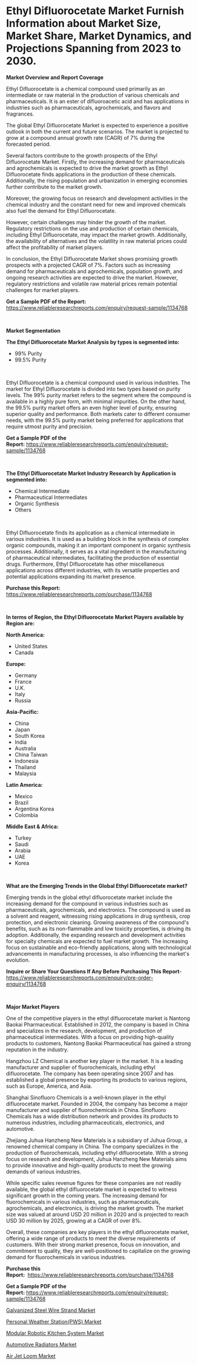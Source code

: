 <p><h1>Ethyl Difluorocetate Market Furnish Information about Market Size, Market Share, Market Dynamics, and Projections Spanning from 2023 to 2030.</h1></p><p><strong>Market Overview and Report Coverage</strong></p>
<p><p>Ethyl Difluorocetate is a chemical compound used primarily as an intermediate or raw material in the production of various chemicals and pharmaceuticals. It is an ester of difluoroacetic acid and has applications in industries such as pharmaceuticals, agrochemicals, and flavors and fragrances.</p><p>The global Ethyl Difluorocetate Market is expected to experience a positive outlook in both the current and future scenarios. The market is projected to grow at a compound annual growth rate (CAGR) of 7% during the forecasted period. </p><p>Several factors contribute to the growth prospects of the Ethyl Difluorocetate Market. Firstly, the increasing demand for pharmaceuticals and agrochemicals is expected to drive the market growth as Ethyl Difluorocetate finds applications in the production of these chemicals. Additionally, the rising population and urbanization in emerging economies further contribute to the market growth.</p><p>Moreover, the growing focus on research and development activities in the chemical industry and the constant need for new and improved chemicals also fuel the demand for Ethyl Difluorocetate.</p><p>However, certain challenges may hinder the growth of the market. Regulatory restrictions on the use and production of certain chemicals, including Ethyl Difluorocetate, may impact the market growth. Additionally, the availability of alternatives and the volatility in raw material prices could affect the profitability of market players.</p><p>In conclusion, the Ethyl Difluorocetate Market shows promising growth prospects with a projected CAGR of 7%. Factors such as increasing demand for pharmaceuticals and agrochemicals, population growth, and ongoing research activities are expected to drive the market. However, regulatory restrictions and volatile raw material prices remain potential challenges for market players.</p></p>
<p><strong>Get a Sample PDF of the Report:</strong> <a href="https://www.reliableresearchreports.com/enquiry/request-sample/1134768">https://www.reliableresearchreports.com/enquiry/request-sample/1134768</a></p>
<p>&nbsp;</p>
<p><strong>Market Segmentation</strong></p>
<p><strong>The Ethyl Difluorocetate Market Analysis by types is segmented into:</strong></p>
<p><ul><li>99% Purity</li><li>99.5% Purity</li></ul></p>
<p>&nbsp;</p>
<p><p>Ethyl Difluorocetate is a chemical compound used in various industries. The market for Ethyl Difluorocetate is divided into two types based on purity levels. The 99% purity market refers to the segment where the compound is available in a highly pure form, with minimal impurities. On the other hand, the 99.5% purity market offers an even higher level of purity, ensuring superior quality and performance. Both markets cater to different consumer needs, with the 99.5% purity market being preferred for applications that require utmost purity and precision.</p></p>
<p><strong>Get a Sample PDF of the Report:</strong>&nbsp;<a href="https://www.reliableresearchreports.com/enquiry/request-sample/1134768">https://www.reliableresearchreports.com/enquiry/request-sample/1134768</a></p>
<p>&nbsp;</p>
<p><strong>The Ethyl Difluorocetate Market Industry Research by Application is segmented into:</strong></p>
<p><ul><li>Chemical Intermediate</li><li>Pharmaceutical Intermediates</li><li>Organic Synthesis</li><li>Others</li></ul></p>
<p>&nbsp;</p>
<p><p>Ethyl Difluorocetate finds its application as a chemical intermediate in various industries. It is used as a building block in the synthesis of complex organic compounds, making it an important component in organic synthesis processes. Additionally, it serves as a vital ingredient in the manufacturing of pharmaceutical intermediates, facilitating the production of essential drugs. Furthermore, Ethyl Difluorocetate has other miscellaneous applications across different industries, with its versatile properties and potential applications expanding its market presence.</p></p>
<p><strong>Purchase this Report:</strong>&nbsp; <a href="https://www.reliableresearchreports.com/purchase/1134768">https://www.reliableresearchreports.com/purchase/1134768</a></p>
<p>&nbsp;</p>
<p><strong>In terms of Region, the Ethyl Difluorocetate Market Players available by Region are:</strong></p>
<p>
    <p> <strong> North America: </strong>
        <ul>
            <li>United States</li>
            <li>Canada</li>
        </ul>
        </p> 
    <p> <strong> Europe: </strong>
        <ul>
            <li>Germany</li>
            <li>France</li>
            <li>U.K.</li>
            <li>Italy</li>
            <li>Russia</li>
        </ul>
        </p> 
    <p> <strong> Asia-Pacific: </strong>
        <ul>
            <li>China</li>
            <li>Japan</li>
            <li>South Korea</li>
            <li>India</li>
            <li>Australia</li>
            <li>China Taiwan</li>
            <li>Indonesia</li>
            <li>Thailand</li>
            <li>Malaysia</li>
        </ul>
        </p> 
    <p> <strong> Latin America: </strong>
        <ul>
            <li>Mexico</li>
            <li>Brazil</li>
            <li>Argentina Korea</li>
            <li>Colombia</li>
        </ul>
        </p> 
    <p> <strong> Middle East & Africa: </strong>
        <ul>
            <li>Turkey</li>
            <li>Saudi</li>
            <li>Arabia</li>
            <li>UAE</li>
            <li>Korea</li>
        </ul>
    </p>
    </p>
<p>&nbsp;</p>
<p><strong>What are the Emerging Trends in the Global Ethyl Difluorocetate market?</strong></p>
<p><p>Emerging trends in the global ethyl difluorocetate market include the increasing demand for the compound in various industries such as pharmaceuticals, agrochemicals, and electronics. The compound is used as a solvent and reagent, witnessing rising applications in drug synthesis, crop protection, and electronic cleaning. Growing awareness of the compound's benefits, such as its non-flammable and low toxicity properties, is driving its adoption. Additionally, the expanding research and development activities for specialty chemicals are expected to fuel market growth. The increasing focus on sustainable and eco-friendly applications, along with technological advancements in manufacturing processes, is also influencing the market's evolution.</p></p>
<p><strong>Inquire or Share Your Questions If Any Before Purchasing This Report</strong>- <a href="https://www.reliableresearchreports.com/enquiry/pre-order-enquiry/1134768">https://www.reliableresearchreports.com/enquiry/pre-order-enquiry/1134768</a></p>
<p>&nbsp;</p>
<p><strong>Major Market Players</strong></p>
<p><p>One of the competitive players in the ethyl difluorocetate market is Nantong Baokai Pharmaceutical. Established in 2012, the company is based in China and specializes in the research, development, and production of pharmaceutical intermediates. With a focus on providing high-quality products to customers, Nantong Baokai Pharmaceutical has gained a strong reputation in the industry.</p><p>Hangzhou LZ Chemical is another key player in the market. It is a leading manufacturer and supplier of fluorochemicals, including ethyl difluorocetate. The company has been operating since 2007 and has established a global presence by exporting its products to various regions, such as Europe, America, and Asia.</p><p>Shanghai Sinofluoro Chemicals is a well-known player in the ethyl difluorocetate market. Founded in 2004, the company has become a major manufacturer and supplier of fluorochemicals in China. Sinofluoro Chemicals has a wide distribution network and provides its products to numerous industries, including pharmaceuticals, electronics, and automotive.</p><p>Zhejiang Juhua Hanzheng New Materials is a subsidiary of Juhua Group, a renowned chemical company in China. The company specializes in the production of fluorochemicals, including ethyl difluorocetate. With a strong focus on research and development, Juhua Hanzheng New Materials aims to provide innovative and high-quality products to meet the growing demands of various industries.</p><p>While specific sales revenue figures for these companies are not readily available, the global ethyl difluorocetate market is expected to witness significant growth in the coming years. The increasing demand for fluorochemicals in various industries, such as pharmaceuticals, agrochemicals, and electronics, is driving the market growth. The market size was valued at around USD 20 million in 2020 and is projected to reach USD 30 million by 2025, growing at a CAGR of over 8%.</p><p>Overall, these companies are key players in the ethyl difluorocetate market, offering a wide range of products to meet the diverse requirements of customers. With their strong market presence, focus on innovation, and commitment to quality, they are well-positioned to capitalize on the growing demand for fluorochemicals in various industries.</p></p>
<p><strong>Purchase this Report:</strong>&nbsp;&nbsp;<a href="https://www.reliableresearchreports.com/purchase/1134768">https://www.reliableresearchreports.com/purchase/1134768</a></p>
<p></p>
<p><strong>Get a Sample PDF of the Report:</strong>&nbsp;<a href="https://www.reliableresearchreports.com/enquiry/request-sample/1134768">https://www.reliableresearchreports.com/enquiry/request-sample/1134768</a></p>
<p><p><a href="https://www.linkedin.com/pulse/galvanized-steel-wire-strand-market-size-share-amp-trends/">Galvanized Steel Wire Strand Market</a></p><p><a href="https://www.linkedin.com/pulse/decoding-personal-weather-stationpws-market-deep-dive-latest/">Personal Weather Station(PWS) Market</a></p><p><a href="https://www.linkedin.com/pulse/modular-robotic-kitchen-system-market-size-growth-forecast/">Modular Robotic Kitchen System Market</a></p><p><a href="https://medium.com/@chazmonahan2023/automotive-radiators-market-size-and-market-trends-complete-industry-overview-2023-to-2030-6a4bb3403b1e">Automotive Radiators Market</a></p><p><a href="https://medium.com/@tyreldooley/analyzing-air-jet-loom-market-global-industry-perspective-and-forecast-2023-to-2030-82d188a6e3ea">Air Jet Loom Market</a></p></p>